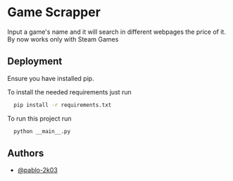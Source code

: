 
# Game Scrapper

Input a game's name and it will search in different webpages the price of it.
By now works only with Steam Games

## Deployment

Ensure you have installed pip.

To install the needed requirements just run 

```bash
  pip install -r requirements.txt
```
To run this project run

```bash
  python __main__.py
```


## Authors

- [@pablo-2k03](https://www.github.com/pablo-2k03)

